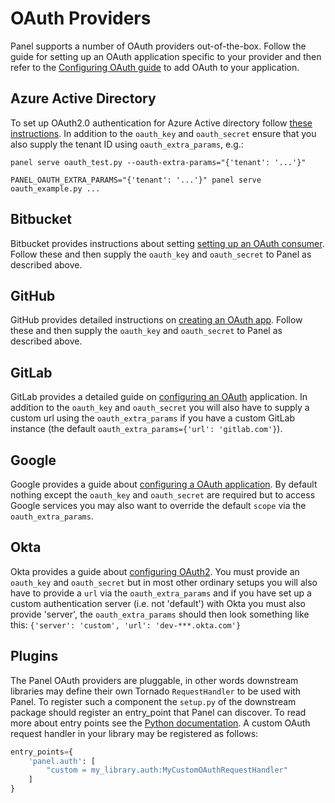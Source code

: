 # OAuth Providers

Panel supports a number of OAuth providers out-of-the-box. Follow the guide for setting up an OAuth application specific to your provider and then refer to the [Configuring OAuth guide](configuration) to add OAuth to your application.

## **Azure Active Directory**

To set up OAuth2.0 authentication for Azure Active directory follow [these instructions](https://docs.microsoft.com/en-us/azure/api-management/api-management-howto-protect-backend-with-aad). In addition to the `oauth_key` and `oauth_secret` ensure that you also supply the tenant ID using `oauth_extra_params`, e.g.:

```
panel serve oauth_test.py --oauth-extra-params="{'tenant': '...'}"

PANEL_OAUTH_EXTRA_PARAMS="{'tenant': '...'}" panel serve oauth_example.py ...
```

## **Bitbucket**

Bitbucket provides instructions about setting [setting up an OAuth consumer](https://support.atlassian.com/bitbucket-cloud/docs/use-oauth-on-bitbucket-cloud/). Follow these and then supply the `oauth_key` and `oauth_secret` to Panel as described above.

## **GitHub**

GitHub provides detailed instructions on [creating an OAuth app](https://developer.github.com/apps/building-oauth-apps/creating-an-oauth-app/). Follow these and then supply the `oauth_key` and `oauth_secret` to Panel as described above.

## **GitLab**

GitLab provides a detailed guide on [configuring an OAuth](https://docs.gitlab.com/ee/api/oauth2.html) application. In addition to the `oauth_key` and `oauth_secret` you will also have to supply a custom url using the `oauth_extra_params` if you have a custom GitLab instance (the default `oauth_extra_params={'url': 'gitlab.com'}`).

## **Google**

Google provides a guide about [configuring a OAuth application](https://developers.google.com/identity/protocols/oauth2/native-app). By default nothing except the `oauth_key` and `oauth_secret` are required but to access Google services you may also want to override the default `scope` via the `oauth_extra_params`.

## **Okta**

Okta provides a guide about [configuring OAuth2](https://developer.okta.com/docs/concepts/oauth-openid/). You must provide an `oauth_key` and `oauth_secret` but in most other ordinary setups you will also have to provide a `url` via the `oauth_extra_params` and if you have set up a custom authentication server (i.e. not 'default') with Okta you must also provide 'server', the `oauth_extra_params` should then look something like this: `{'server': 'custom', 'url': 'dev-***.okta.com'}`

## Plugins

The Panel OAuth providers are pluggable, in other words downstream libraries may define their own Tornado `RequestHandler` to be used with Panel. To register such a component the `setup.py` of the downstream package should register an entry_point that Panel can discover. To read more about entry points see the [Python documentation](https://packaging.python.org/specifications/entry-points/). A custom OAuth request handler in your library may be registered as follows:

```python
entry_points={
    'panel.auth': [
        "custom = my_library.auth:MyCustomOAuthRequestHandler"
    ]
}
```
